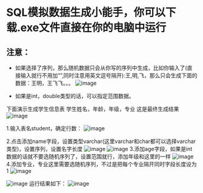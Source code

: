 # SQL模拟数据生成小能手，你可以下载.exe文件直接在你的电脑中运行
## **注意**：
- 如果选择了序列，那么随机数据只会从你写的序列中生成，比如你输入了(直接输入就行不用加“”,同时注意用英文逗号隔开):王,明,飞，那么只会生成下面的数据：王明，王飞飞。。。
  ![image](https://github.com/user-attachments/assets/5ea01643-0983-4642-93aa-3c816f7b46c7)

- 如果是int，double类型的话，可以指定范围数据。

下面演示生成学生信息表 学生姓名，年龄，年级，专业
这是最终生成结果
  ![image](https://github.com/user-attachments/assets/87f69782-5e84-4e92-a193-ef05e5163009)
  
1.输入表名student，确定行数：
![image](https://github.com/user-attachments/assets/f9b65ca4-e869-4a7c-a284-1f1fd6aa033a)

2.点击添加name字段，设置类型varchar(这里varchar和char都可以选择varchar类型)，设置序列，设置名字长度
![image](https://github.com/user-attachments/assets/2518a7c4-b3bb-40da-8099-301a89fae99c)
![image](https://github.com/user-attachments/assets/5ac19625-8fee-49f5-8169-ca92de30d3f0)
3.添加age字段，如果是int数据的话就不要选随机序列了，设置范围就行，添加年级和这里的一样
![image](https://github.com/user-attachments/assets/fd3e40ed-6b0d-4590-a81f-f03d44e27491)
4.添加专业，专业这里需要选随机序列，不过是把每个专业隔开同时字段长度设为1
![image](https://github.com/user-attachments/assets/2897ad29-dfbb-4822-a525-bb42eadb89f4)

![image](https://github.com/user-attachments/assets/6d490e29-8af7-42ed-ba9d-7e3f0f743d5f)
运行结果如下：
![image](https://github.com/user-attachments/assets/b43da7d2-d44b-4b4b-a1d2-6b1f27b27569)






